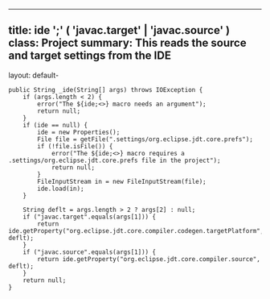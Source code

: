 ___
title: 	ide ';' ( 'javac.target' | 'javac.source' )
class: 	Project
summary: This reads the source and target settings from the IDE
---
layout: default-


	public String _ide(String[] args) throws IOException {
		if (args.length < 2) {
			error("The ${ide;<>} macro needs an argument");
			return null;
		}
		if (ide == null) {
			ide = new Properties();
			File file = getFile(".settings/org.eclipse.jdt.core.prefs");
			if (!file.isFile()) {
				error("The ${ide;<>} macro requires a .settings/org.eclipse.jdt.core.prefs file in the project");
				return null;
			}
			FileInputStream in = new FileInputStream(file);
			ide.load(in);
		}
		
		String deflt = args.length > 2 ? args[2] : null;
		if ("javac.target".equals(args[1])) {
			return ide.getProperty("org.eclipse.jdt.core.compiler.codegen.targetPlatform", deflt);
		}
		if ("javac.source".equals(args[1])) {
			return ide.getProperty("org.eclipse.jdt.core.compiler.source", deflt);
		}
		return null;
	}
